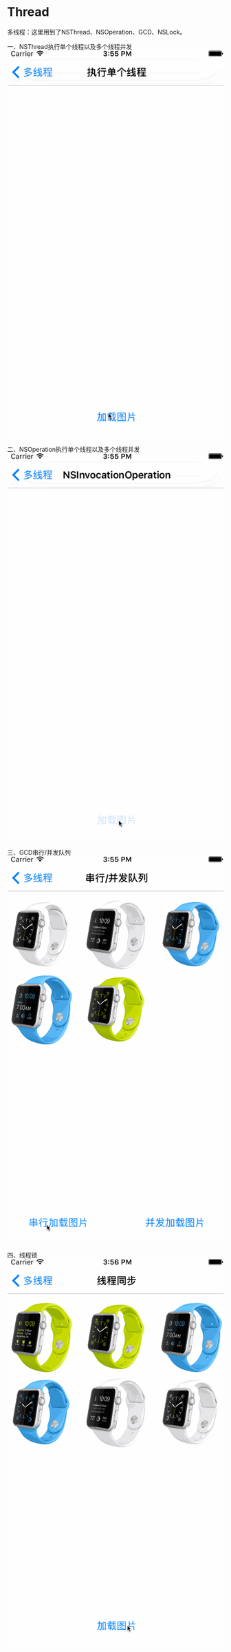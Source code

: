 # Thread
多线程：这里用到了NSThread、NSOperation、GCD、NSLock。

一、NSThread执行单个线程以及多个线程并发
![image](https://github.com/sunnyzw/Thread/raw/master/Untitled.gif)

二、NSOperation执行单个线程以及多个线程并发
![image](https://github.com/sunnyzw/Thread/raw/master/Untitled1.gif)

三、GCD串行/并发队列
![image](https://github.com/sunnyzw/Thread/raw/master/Untitled2.gif)

四、线程锁
![image](https://github.com/sunnyzw/Thread/raw/master/Untitled3.gif)
